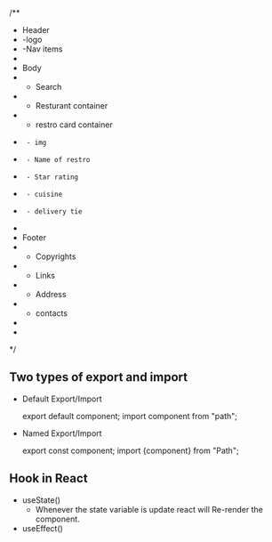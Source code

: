 
/**
 * Header
 *  -logo
 *  -Nav items
 *
 * Body
 *  - Search
 *  - Resturant container
 *  - restro card container
 *      - img
 *      - Name of restro
 *      - Star rating
 *      - cuisine
 *      - delivery tie
 *
 * Footer
 *  - Copyrights
 *  - Links
 *  - Address
 *  - contacts
 *
 *
 */

 Two types of export and import
 -------------------------------

 - Default Export/Import  
    
    export default component;
    import component from "path";

 - Named Export/Import

    export const component;
    import {component} from "Path";

 Hook in React
 -------------
   - useState()
      + Whenever the state variable is update react will Re-render the component.
   - useEffect()
      


